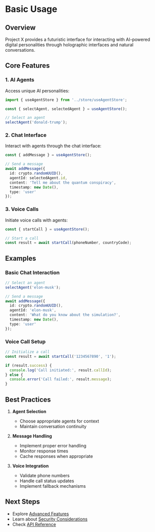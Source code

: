 # Basic Usage

## Overview

Project X provides a futuristic interface for interacting with AI-powered digital personalities through holographic interfaces and natural conversations.

## Core Features

### 1. AI Agents

Access unique AI personalities:

```typescript
import { useAgentStore } from '../store/useAgentStore';

const { selectAgent, selectedAgent } = useAgentStore();

// Select an agent
selectAgent('donald-trump');
```

### 2. Chat Interface

Interact with agents through the chat interface:

```typescript
const { addMessage } = useAgentStore();

// Send a message
await addMessage({
  id: crypto.randomUUID(),
  agentId: selectedAgent.id,
  content: 'Tell me about the quantum conspiracy',
  timestamp: new Date(),
  type: 'user'
});
```

### 3. Voice Calls

Initiate voice calls with agents:

```typescript
const { startCall } = useAgentStore();

// Start a call
const result = await startCall(phoneNumber, countryCode);
```

## Examples

### Basic Chat Interaction

```typescript
// Select an agent
selectAgent('elon-musk');

// Send a message
await addMessage({
  id: crypto.randomUUID(),
  agentId: 'elon-musk',
  content: 'What do you know about the simulation?',
  timestamp: new Date(),
  type: 'user'
});
```

### Voice Call Setup

```typescript
// Initialize a call
const result = await startCall('1234567890', '1');

if (result.success) {
  console.log('Call initiated:', result.callId);
} else {
  console.error('Call failed:', result.message);
}
```

## Best Practices

1. **Agent Selection**
   - Choose appropriate agents for context
   - Maintain conversation continuity

2. **Message Handling**
   - Implement proper error handling
   - Monitor response times
   - Cache responses when appropriate

3. **Voice Integration**
   - Validate phone numbers
   - Handle call status updates
   - Implement fallback mechanisms

## Next Steps

- Explore [Advanced Features](../advanced/multi-personality.md)
- Learn about [Security Considerations](../advanced/security.md)
- Check [API Reference](../api-reference/index.md)
